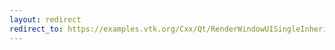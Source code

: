 ```yaml
---
layout: redirect
redirect_to: https://examples.vtk.org/Cxx/Qt/RenderWindowUISingleInheritance/
---
```

